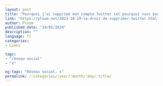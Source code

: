 ```yaml
---
layout: post
title: "Pourquoi j’ai supprimé mon compte Twitter (et pourquoi vous pouvez probablement en faire autant sans hésiter)"
link: "https://ploum.net/2023-10-29-le-droit-de-supprimer-twitter.html"
author: Ploum
published_date: "19/05/2024"
description: ""
language: fr
categories:
- Liens

tags:
- "réseau-social"
- "x"

og-tags: "Réseau social, x"
permalink: /:categories/:year/:month/:day/:title/
---
```


